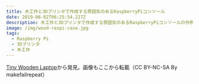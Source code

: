 ```yaml
---
title: 木工作と3Dプリンタで作成する雰囲気のあるRaspberryPiコンソール
date: 2019-06-02T06:25:54.227Z
description: 木工作と3Dプリンタで作成する雰囲気のあるRaspberryPiコンソールの作例を紹介します。
image: /img/wood-raspi-case.jpg
tags:
  - Raspberry Pi
  - 3Dプリンタ
  - 木工作
---
```

[Tiny Wooden Laptop](https://www.instructables.com/id/Tiny-Wooden-Laptop/)から発見。画像もここから転載（CC BY-NC-SA By makefailrepeat）
